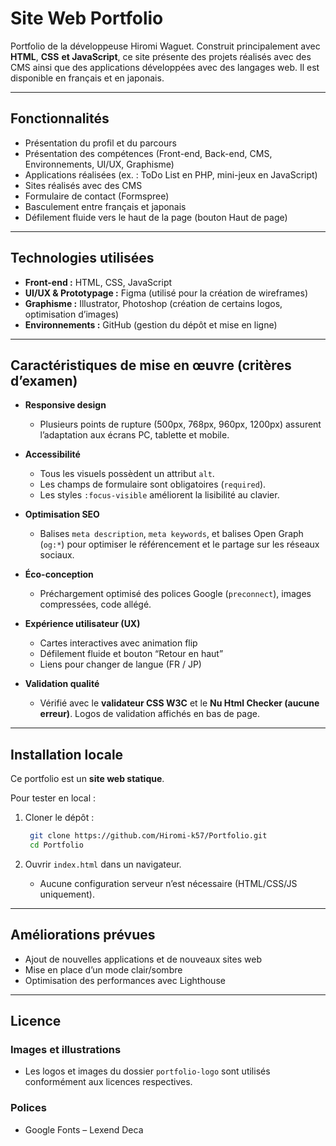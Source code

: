 # Site Web Portfolio

Portfolio de la développeuse Hiromi Waguet.
Construit principalement avec **HTML**, **CSS** **et JavaScript**, ce site présente des projets réalisés avec des CMS ainsi que des applications développées avec des langages web.
Il est disponible en français et en japonais.

---

## Fonctionnalités

- Présentation du profil et du parcours
- Présentation des compétences (Front-end, Back-end, CMS, Environnements, UI/UX, Graphisme)
- Applications réalisées (ex. : ToDo List en PHP, mini-jeux en JavaScript)
- Sites réalisés avec des CMS
- Formulaire de contact (Formspree)
- Basculement entre français et japonais
- Défilement fluide vers le haut de la page (bouton Haut de page)

---

## Technologies utilisées

- **Front-end :** HTML, CSS, JavaScript
- **UI/UX & Prototypage :** Figma (utilisé pour la création de wireframes)
- **Graphisme :** Illustrator, Photoshop (création de certains logos, optimisation d’images)
- **Environnements :** GitHub (gestion du dépôt et mise en ligne)

---
  
## Caractéristiques de mise en œuvre (critères d’examen)

- **Responsive design**
  - Plusieurs points de rupture (500px, 768px, 960px, 1200px) assurent l’adaptation aux écrans PC, tablette et mobile.
  
- **Accessibilité**
  - Tous les visuels possèdent un attribut `alt`.
  - Les champs de formulaire sont obligatoires (`required`).
  - Les styles `:focus-visible` améliorent la lisibilité au clavier.
  
- **Optimisation SEO**
  - Balises `meta description`, `meta keywords`, et balises Open Graph (`og:*`) pour optimiser le référencement et le partage sur les réseaux sociaux.
  
- **Éco-conception**
  - Préchargement optimisé des polices Google (`preconnect`), images compressées, code allégé.

- **Expérience utilisateur (UX)**
  - Cartes interactives avec animation flip
  - Défilement fluide et bouton “Retour en haut”
  - Liens pour changer de langue (FR / JP)
  
- **Validation qualité**
  - Vérifié avec le **validateur CSS W3C** et le **Nu Html Checker (aucune erreur)**. Logos de validation affichés en bas de page.

---

## Installation locale

Ce portfolio est un **site web statique**.

Pour tester en local :

1. Cloner le dépôt :

   ```bash
    git clone https://github.com/Hiromi-k57/Portfolio.git
    cd Portfolio
      ```

2. Ouvrir `index.html` dans un navigateur.
   - Aucune configuration serveur n’est nécessaire (HTML/CSS/JS uniquement).
  
---

## Améliorations prévues

- Ajout de nouvelles applications et de nouveaux sites web
- Mise en place d’un mode clair/sombre
- Optimisation des performances avec Lighthouse

---

## Licence

### Images et illustrations

- Les logos et images du dossier `portfolio-logo` sont utilisés conformément aux licences respectives.

### Polices

- Google Fonts – Lexend Deca
  